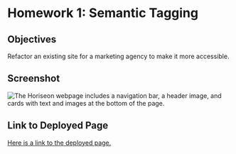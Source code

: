 # Homework 1: Semantic Tagging

## Objectives

Refactor an existing site for a marketing agency to make it more accessible. 

## Screenshot

![The Horiseon webpage includes a navigation bar, a header image, and cards with text and images at the bottom of the page.](./assets/images/screen-shot-semantic-tagging-webpage.png)

## Link to Deployed Page

[Here is a link to the deployed page.](https://erikaosterbur.github.io/semantic-tagging/)

